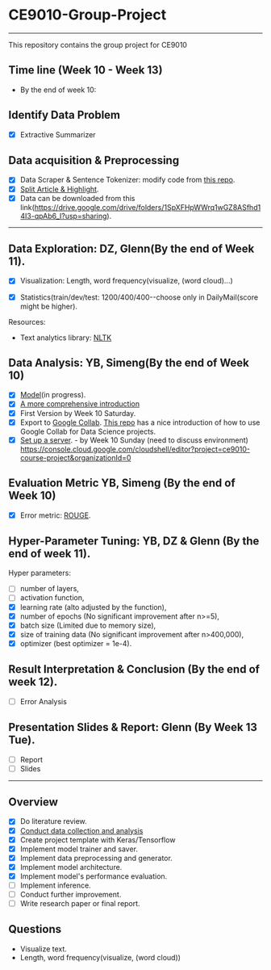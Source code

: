 # CE9010-Group-Project

---

This repository contains the group project for CE9010

## Time line (Week 10 - Week 13)

- By the end of week 10:

## Identify Data Problem

- [x] Extractive Summarizer

## Data acquisition & Preprocessing

- [x] Data Scraper & Sentence Tokenizer: modify code from [this repo](https://github.com/abisee/cnn-dailymail).
- [x] [Split Article & Highlight](https://github.com/EdinburghNLP/Refresh).
- [x] Data can be downloaded from this link(https://drive.google.com/drive/folders/1SpXFHpWWrq1wGZ8ASfhd14I3-qpAb6_I?usp=sharing).

---

## Data Exploration: DZ, Glenn(By the end of Week 11).

- [x] Visualization: Length, word frequency(visualize, (word cloud)...)

- [x] Statistics(train/dev/test: 1200/400/400--choose only in DailyMail(score might be higher).

Resources:

- Text analytics library: [NLTK](http://www.nltk.org/book/)

## Data Analysis: YB, Simeng(By the end of Week 10)

- [x] [Model](https://machinelearningmastery.com/encoder-decoder-models-text-summarization-keras/)(in progress).
- [x] [A more comprehensive introduction](https://towardsdatascience.com/how-to-create-data-products-that-are-magical-using-sequence-to-sequence-models-703f86a231f8)
- [x] First Version by Week 10 Saturday.
- [x] Export to [Google Collab](https://drive.google.com/drive/folders/1t3HqTZ6D4v2CJ290j-x44YKyBcjrY2rf?usp=sharing). [This repo](https://github.com/anqitu/NTUOSS-ImageRecognitionWorkshop) has a nice introduction of how to use Google Collab for Data Science projects.
- [x] [Set up a server](https://github.com/cs231n/gcloud). - by Week 10 Sunday (need to discuss environment) https://console.cloud.google.com/cloudshell/editor?project=ce9010-course-project&organizationId=0

## Evaluation Metric YB, Simeng (By the end of Week 10)

- [x] Error metric: [ROUGE](https://github.com/ShirleyHan6/CE9010-Group-Project/tree/master/Evaluation).

## Hyper-Parameter Tuning: YB, DZ & Glenn (By the end of week 11).

Hyper parameters: 
- [ ] number of layers, 
- [ ] activation function, 
- [x] learning rate (alto adjusted by the function), 
- [x] number of epochs (No significant improvement after n>=5), 
- [x] batch size (Limited due to memory size), 
- [x] size of training data (No significant improvement after n>400,000),
- [x] optimizer (best optimizer = 1e-4).

## Result Interpretation & Conclusion (By the end of week 12).

- [ ] Error Analysis

## Presentation Slides & Report: Glenn (By Week 13 Tue).

- [ ] Report
- [ ] Slides

---

## Overview

- [x] Do literature review.
- [x] [Conduct data collection and analysis](https://github.com/EdinburghNLP/Refresh)
- [x] Create project template with Keras/Tensorflow
- [x] Implement model trainer and saver.
- [x] Implement data preprocessing and generator.
- [x] Implement model architecture.
- [x] Implement model's performance evaluation.
- [ ] Implement inference.
- [ ] Conduct further improvement.
- [ ] Write research paper or final report.

## Questions

- Visualize text.
- Length, word frequency(visualize, (word cloud))
